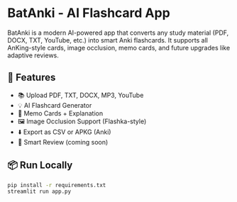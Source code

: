 # BatAnki - AI Flashcard App

BatAnki is a modern AI-powered app that converts any study material (PDF, DOCX, TXT, YouTube, etc.) into smart Anki flashcards. It supports all AnKing-style cards, image occlusion, memo cards, and future upgrades like adaptive reviews.

## 🚀 Features
- 📚 Upload PDF, TXT, DOCX, MP3, YouTube
- 💡 AI Flashcard Generator
- 🧠 Memo Cards + Explanation
- 🖼️ Image Occlusion Support (Flashka-style)
- ⬇️ Export as CSV or APKG (Anki)
- 🎯 Smart Review (coming soon)

## 📦 Run Locally
```bash
pip install -r requirements.txt
streamlit run app.py